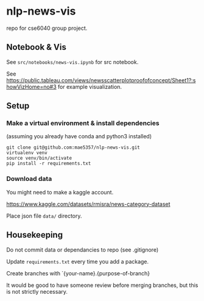 # nlp-news-vis

repo for cse6040 group project. 

## Notebook & Vis

See `src/notebooks/news-vis.ipynb` for src notebook.

See https://public.tableau.com/views/newsscatterplotproofofconcept/Sheet1?:showVizHome=no#3 for example visualization.

## Setup

### Make a virtual environment & install dependencies

(assuming you already have conda and python3 installed)
```
git clone git@github.com:mae5357/nlp-news-vis.git
virtualenv venv
source venv/bin/activate
pip install -r requirements.txt
```

### Download data

You might need to make a kaggle account. 

https://www.kaggle.com/datasets/rmisra/news-category-dataset

Place json file `data/` directory.

## Housekeeping

Do not commit data or dependancies to repo (see .gitignore)

Update `requirements.txt` every time you add a package.

Create branches with `{your-name}.{purpose-of-branch}

It would be good to have someone review before merging branches, but this is not strictly necessary.

